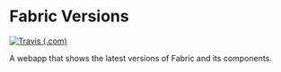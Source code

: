 # Fabric Versions

[![Travis (.com)](https://img.shields.io/travis/com/haykam821/Fabric-Versions.svg?style=popout)](https://travis-ci.com/haykam821/Fabric-Versions)

A webapp that shows the latest versions of Fabric and its components.
